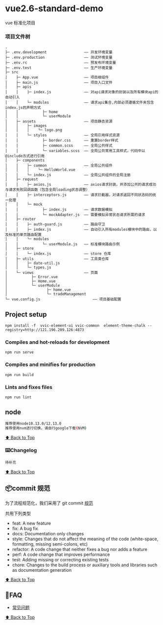 # vue2.6-standard-demo

vue 标准化项目

### 项目文件树

```
.
├─ .env.development                 —— 开发环境变量
├─ .env.production                  —— 测试环境变量
├─ .env.rc                          —— 预发布环境变量
├─ .env.test                        —— 生产环境变量
├─ src
│    ├─ App.vue                     —— 项目根组件
│    ├─ main.js                     —— 项目入口文件
│    ├─ apis
│    │    ├─ index.js               —— 对api请求对象的封装以及所有模块api的自动引入
│    │    └─ modules                —— 请求api集合,内部必须遵循文件夹包含index.js的声明方式
│    │           ├─ home
│    │           └─ userModule
│    ├─ assets                      —— 项目静态资源
│    │    ├─ images
│    │    │    └─ logo.png
│    │    └─ styles                 —— 全局引用样式资源
│    │           ├─ border.css      —— 重置border样式
│    │           ├─ common.scss     —— 全局公共样式
│    │           └─ variables.scss  —— 全局公共常用工具样式，代码中以@include方式进行引用
│    ├─ components
│    │    ├─ common                 —— 全局公共组件
│    │    │    └─ HelloWorld.vue
│    │    └─ index.js               —— 全局公共组件的全局注册
│    ├─ request
│    │    ├─ axios.js               —— axios请求封装，并添加公共的请求成功与请求失败回调函数（包含全局loading状态调整）
│    │    ├─ interceptors.js        —— 请求拦截器，对请求返回不同状态码的统一处理
│    │    └─ mock
│    │           ├─ index.js        —— 请求数据模拟
│    │           └─ mockAdapter.js  —— 需要模拟异常状态请求所需的请求
│    ├─ router
│    │    ├─ auth-guard.js          —— 路由守卫
│    │    ├─ index.js               —— 自动引入所有modules模块中的路由，以及标准的单页路由配置
│    │    └─ modules
│    │           └─ userModule.js   —— 标准模块路由示例
│    ├─ store
│    │    └─ index.js               —— store 仓库
│    ├─ utils                       —— 工具类仓库
│    │    ├─ date-util.js
│    │    └─ types.js
│    └─ views                       —— 页面
│           ├─ Error.vue
│           ├─ Home.vue
│           └─ userModule
│                  ├─ home.vue
│                  └─ tradeManagement
└─ vue.config.js                        —— 项目基础配置

```

## Project setup

```
npm install -f  vvic-element-ui vvic-common  element-theme-chalk --registry=http://121.196.209.126:4873
```

### Compiles and hot-reloads for development

```
npm run serve
```

### Compiles and minifies for production

```
npm run build
```

### Lints and fixes files

```
npm run lint
```

## node

```bash
推荐使用node10.13.0/12.13.0
推荐使用nvm进行切换，请自行google下载(NVM)

```

[⬆ Back to Top](#项目文件树)

### ⌨️Changelog

```bash
待补充

```

[⬆ Back to Top](#项目文件树)

## 📦commit 规范

为了流程规范化，我们采用了 git commit [规范](https://github.com/angular/angular.js/blob/master/DEVELOPERS.md#commits)

共用下列类型

- feat: A new feature
- fix: A bug fix
- docs: Documentation only changes
- style: Changes that do not affect the meaning of the code (white-space, formatting, missing semi-colons, etc)
- refactor: A code change that neither fixes a bug nor adds a feature
- perf: A code change that improves performance
- test: Adding missing or correcting existing tests
- chore: Changes to the build process or auxiliary tools and libraries such as documentation generation

[⬆ Back to Top](#项目文件树)

## 🌱FAQ

- <a href='./FAQ.md' target='_blank'>常见问题</a>

[⬆ Back to Top](#项目文件树)
